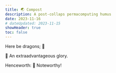 ```yaml
---
title: 🌏️ Compost
description: A post-collaps permacomputing humus
date: 2023-11-16
# dateUpdated: 2023-11-15
showHeader: true
toc: false
---
```


Here be dragons; 🐉

🌈 An extraadvantageous glory.

Henceworth: 🦊 Noteworthy!
